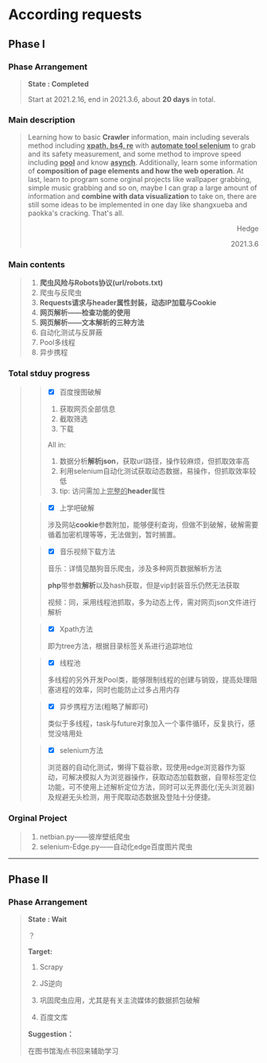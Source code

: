 # According requests

##  Phase I 

### Phase Arrangement

> **State : Completed**
>
> Start at 2021.2.16, end in 2021.3.6, about **20 days** in total. 



### Main description

> Learning how to basic **Crawler** information, main including severals method including <u>**xpath, bs4, re**</u> with **<u>automate tool selenium</u>** to grab and its safety measurement, and some method to improve speed including **<u>pool</u>** and know **<u>asynch</u>**. Additionally, learn some information of **composition of page elements and how the web operation**. At last, learn to program some orginal projects like wallpaper grabbing, simple music grabbing and so on, maybe I can grap a large amount of information and **combine with data visualization** to take on, there are still some ideas to be implemented in one day like shangxueba and paokka's cracking. That's all.
>
> <p align="right">Hedge</p>
>
> <p align="right">2021.3.6</p>



### Main contents

> 1. **爬虫风险与Robots协议(url/robots.txt)**
> 2. 爬虫与反爬虫
> 3. **Requests请求与header属性封装，动态IP加载与Cookie**
> 4. **网页解析——检查功能的使用**
> 5. **网页解析——文本解析的三种方法**
> 6. 自动化测试与反屏蔽
> 7. Pool多线程
> 8. 异步携程





### Total stduy progress

> > - [x] 百度搜图破解
> >
> >
> > 1. 获取网页全部信息
> > 2. 截取筛选
> > 3. 下载
> >
> > All in:
> >
> > 1. 数据分析**解析json**，获取url路径，操作较麻烦，但抓取效率高
> > 2. 利用selenium自动化测试获取动态数据，易操作，但抓取效率较低
> > 3. tip: 访问需加上<u>完整的</u>**header**属性
>
> > - [x] 上学吧破解
> >
> > 涉及网站**cookie**参数附加，能够便利查询，但做不到破解，破解需要循着加密机理等等，无法做到，暂时搁置。
>
> > - [x] 音乐视频下载方法
> >
> > 音乐：详情见酷狗音乐爬虫，涉及多种网页数据解析方法
> >
> > **php**带参数**解析**以及hash获取，但是vip封装音乐仍然无法获取
> >
> > 视频：同，采用线程池抓取，多为动态上传，需对网页json文件进行解析
>
> > - [x] Xpath方法
> >
> > 即为tree方法，根据目录标签关系进行追踪地位
>
> > - [x] 线程池
> >
> > 多线程的另外开发Pool类，能够限制线程的创建与销毁，提高处理阻塞进程的效率，同时也能防止过多占用内存
>
> > - [x] 异步携程方法(粗略了解即可)
> >
> > 类似于多线程，task与future对象加入一个事件循环，反复执行，感觉没啥用处
>
> > - [x] selenium方法
> >
> > 浏览器的自动化测试，懒得下载谷歌，现使用edge浏览器作为驱动，可解决模拟人为浏览器操作，获取动态加载数据，自带标签定位功能，可不使用上述解析定位方法，同时可以无界面化(无头浏览器)及规避无头检测，用于爬取动态数据及登陆十分便捷。



### Orginal Project

> 1. netbian.py——彼岸壁纸爬虫
> 2. selenium-Edge.py——自动化edge百度图片爬虫

------



##  Phase Ⅱ

### Phase Arrangement

> **State : Wait**
>
> ？
>
> **Target:** 
>
> 1. Scrapy
>
> 2. JS逆向
>
> 3. 巩固爬虫应用，尤其是有关主流媒体的数据抓包破解
>
> 4. 百度文库
>
> **Suggestion：**
>
> 在图书馆淘点书回来辅助学习